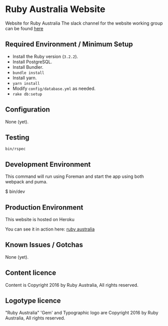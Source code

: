 # Ruby Australia Website

Website for Ruby Australia
The slack channel for the website working group can be found
[here](https://rubyau.slack.com/messages/ruby-au-website/)

## Required Environment / Minimum Setup

- Install the Ruby version (`3.2.2`).
- Install PostgreSQL.
- Install Bundler.
- `bundle install`
- Install yarn.
- `yarn install`
- Modify `config/database.yml` as needed.
- `rake db:setup`

## Configuration

None (yet).

## Testing

`bin/rspec`

## Development Environment

This command will run using Foreman and start the app using both webpack and puma.

$ bin/dev

## Production Environment

This website is hosted on Heroku

You can see it in action here:
[ruby australia](https://ruby.org.au)

## Known Issues / Gotchas

None (yet).

## Content licence

Content is Copyright 2016 by Ruby Australia, All rights reserved.

## Logotype licence

"Ruby Australia" 'Gem' and Typographic logo are Copyright 2016 by Ruby Australia,
All rights reserved.
